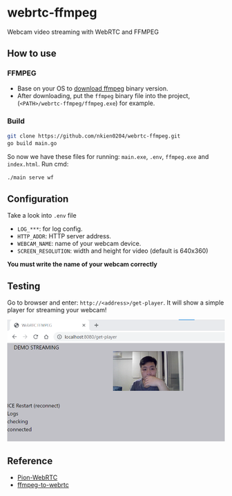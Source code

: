 # webrtc-ffmpeg
Webcam video streaming with WebRTC and FFMPEG

## How to use
### FFMPEG
- Base on your OS to [download ffmpeg](https://ffmpeg.org/download.html) binary version.
- After downloading, put the `ffmpeg` binary file into the project, (`<PATH>/webrtc-ffmpeg/ffmpeg.exe`) for example.
### Build
```bash
git clone https://github.com/nkien0204/webrtc-ffmpeg.git
go build main.go
```
So now we have these files for running: `main.exe`, `.env`, `ffmpeg.exe` and `index.html`.
Run cmd:
```bash
./main serve wf
```
## Configuration
Take a look into `.env` file
- `LOG_***`: for log config.
- `HTTP_ADDR`: HTTP server address.
- `WEBCAM_NAME`: name of your webcam device.
- `SCREEN_RESOLUTION`: width and height for video (default is 640x360)

**You must write the name of your webcam correctly**

## Testing
Go to browser and enter: `http://<address>/get-player`. It will show a simple player for streaming your webcam!

![demo](demo.png)

## Reference
- [Pion-WebRTC](https://github.com/pion/webrtc)
- [ffmpeg-to-webrtc](https://github.com/ashellunts/ffmpeg-to-webrtc)

